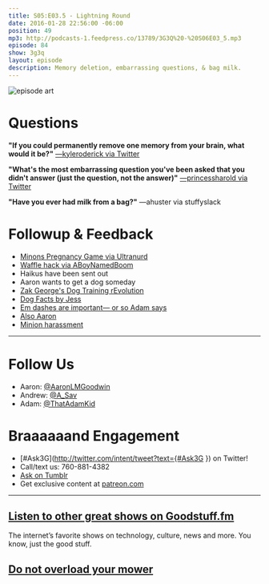```yaml
---
title: S05:E03.5 - Lightning Round
date: 2016-01-28 22:56:00 -06:00
position: 49
mp3: http://podcasts-1.feedpress.co/13789/3G3Q%20-%20S06E03_5.mp3
episode: 84
show: 3g3q
layout: episode
description: Memory deletion, embarrassing questions, & bag milk.
---
```


![episode art][1]

# Questions

**"If you could permanently remove one memory from your brain, what would it be?"** [—kyleroderick via Twitter][2]

**"What's the most embarrassing question you've been asked that you didn't answer (just the question, not the answer)"** [—princessharold via Twitter][3]

**"Have you ever had milk from a bag?"** —ahuster via stuffyslack

# Followup & Feedback

* [Minons Pregnancy Game via Ultranurd][4]
* [Waffle hack via ABoyNamedBoom][5]
* Haikus have been sent out
* Aaron wants to get a dog someday
* [Zak George's Dog Training rEvolution][6]
* [Dog Facts by Jess][7]
* [Em dashes are important— or so Adam says][8]
* [Also Aaron][9]
* [Minion harassment][10]

***

# Follow Us
* Aaron: [@AaronLMGoodwin](http://twitter.com/aaronlmgoodwin)
* Andrew: [@A_Sav](http://twitter.com/a_sav)
* Adam: [@ThatAdamKid](http://twitter.com/thatadamkid)

# Braaaaaand Engagement
* [#Ask3G](http://twitter.com/intent/tweet?text={#Ask3G }) on Twitter!
* Call/text us: 760-881-4382
* [Ask on Tumblr](http://3g3q.co/ask)
* Get exclusive content at [patreon.com](http://www.patreon.com/3g3q)

***

## [Listen to other great shows on Goodstuff.fm](http://goodstuff.fm/)
The internet’s favorite shows on technology, culture, news and more. You know, just the good stuff.

##  [Do not overload your mower][16]

[1]: http://l.gdwn.co/12VtS.jpg
[2]: https://twitter.com/45019724/status/689546488108609536
[3]: https://twitter.com/83285176/status/687385912485883904
[4]: https://m.youtube.com/watch?v=0jwqOSkOZzs
[5]: https://twitter.com/aboynamedboom/status/692564551540346881
[6]: https://www.youtube.com/user/zakgeorge21
[7]: https://twitter.com/dogfactsbyjess
[8]: https://twitter.com/ThatAdamKid/status/691857173236846599
[9]: https://twitter.com/AaronLMGoodwin/status/452498931520663553
[10]: https://twitter.com/joesteel/status/691678004842405888
[11]: http://twitter.com/aaronlmgoodwin
[12]: http://twitter.com/a_sav
[13]: http://twitter.com/thatadamkid
[14]: http://www.patreon.com/3g3q
[15]: http://www.goodstuff.fm
[16]: http://goodstuff.fm/dailyish/152
